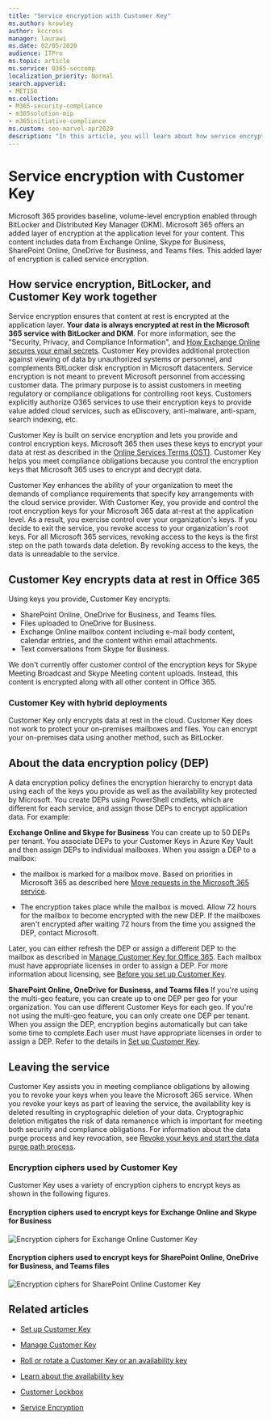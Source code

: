 ```yaml
---
title: "Service encryption with Customer Key"
ms.author: krowley
author: kccross
manager: laurawi
ms.date: 02/05/2020
audience: ITPro
ms.topic: article
ms.service: O365-seccomp
localization_priority: Normal
search.appverid:
- MET150
ms.collection:
- M365-security-compliance
- m365solution-mip
- m365initiative-compliance
ms.custom: seo-marvel-apr2020
description: "In this article, you will learn about how service encryption works with the customer key in Microsoft 365."
---
```


# Service encryption with Customer Key

Microsoft 365 provides baseline, volume-level encryption enabled through BitLocker and Distributed Key Manager (DKM). Microsoft 365 offers an added layer of encryption at the application level for your content. This content includes data from Exchange Online, Skype for Business, SharePoint Online, OneDrive for Business, and Teams files. This added layer of encryption is called service encryption.

## How service encryption, BitLocker, and Customer Key work together

Service encryption ensures that content at rest is encrypted at the application layer. **Your data is always encrypted at rest in the Microsoft 365 service with BitLocker and DKM**. For more information, see the "Security, Privacy, and Compliance Information", and [How Exchange Online secures your email secrets](exchange-online-secures-email-secrets.md). Customer Key provides additional protection against viewing of data by unauthorized systems or personnel, and complements BitLocker disk encryption in Microsoft datacenters. Service encryption is not meant to prevent Microsoft personnel from accessing customer data. The primary purpose is to assist customers in meeting regulatory or compliance obligations for controlling root keys. Customers explicitly authorize O365 services to use their encryption keys to provide value added cloud services, such as eDiscovery, anti-malware, anti-spam, search indexing, etc.

Customer Key is built on service encryption and lets you provide and control encryption keys. Microsoft 365 then uses these keys to encrypt your data at rest as described in the [Online Services Terms (OST)](https://www.microsoft.com/licensing/product-licensing/products.aspx). Customer Key helps you meet compliance obligations because you control the encryption keys that Microsoft 365 uses to encrypt and decrypt data.
  
Customer Key enhances the ability of your organization to meet the demands of compliance requirements that specify key arrangements with the cloud service provider. With Customer Key, you provide and control the root encryption keys for your Microsoft 365 data at-rest at the application level. As a result, you exercise control over your organization's keys. If you decide to exit the service, you revoke access to your organization's root keys. For all Microsoft 365 services, revoking access to the keys is the first step on the path towards data deletion. By revoking access to the keys, the data is unreadable to the service.

## Customer Key encrypts data at rest in Office 365

Using keys you provide, Customer Key encrypts:

- SharePoint Online, OneDrive for Business, and Teams files.
- Files uploaded to OneDrive for Business.
- Exchange Online mailbox content including e-mail body content, calendar entries, and the content within email attachments.
- Text conversations from Skype for Business.

We don't currently offer customer control of the encryption keys for Skype Meeting Broadcast and Skype Meeting content uploads. Instead, this content is encrypted along with all other content in Office 365.

### Customer Key with hybrid deployments

Customer Key only encrypts data at rest in the cloud. Customer Key does not work to protect your on-premises mailboxes and files. You can encrypt your on-premises data using another method, such as BitLocker.

## About the data encryption policy (DEP)

A data encryption policy defines the encryption hierarchy to encrypt data using each of the keys you provide as well as the availability key protected by Microsoft. You create DEPs using PowerShell cmdlets, which are different for each service, and assign those DEPs to encrypt application data. For example:

**Exchange Online and Skype for Business** You can create up to 50 DEPs per tenant. You associate DEPs to your Customer Keys in Azure Key Vault and then assign DEPs to individual mailboxes. When you assign a DEP to a mailbox:

- the mailbox is marked for a mailbox move. Based on priorities in Microsoft 365 as described here [Move requests in the Microsoft 365 service](https://docs.microsoft.com/exchange/mailbox-migration/office-365-migration-best-practices#move-requests-in-the-office-365-service).

- The encryption takes place while the mailbox is moved. Allow 72 hours for the mailbox to become encrypted with the new DEP. If the mailboxes aren't encrypted after waiting 72 hours from the time you assigned the DEP, contact Microsoft.

Later, you can either refresh the DEP or assign a different DEP to the mailbox as described in [Manage Customer Key for Office 365](customer-key-manage.md). Each mailbox must have appropriate licenses in order to assign a DEP. For more information about licensing, see [Before you set up Customer Key](customer-key-set-up.md#before-you-set-up-customer-key).

**SharePoint Online, OneDrive for Business, and Teams files** If you're using the multi-geo feature, you can create up to one DEP per geo for your organization. You can use different Customer Keys for each geo. If you're not using the multi-geo feature, you can only create one DEP per tenant. When you assign the DEP, encryption begins automatically but can take some time to complete.Each user must have appropriate licenses in order to assign a DEP. Refer to the details in [Set up Customer Key](customer-key-set-up.md).

## Leaving the service

Customer Key assists you in meeting compliance obligations by allowing you to revoke your keys when you leave the Microsoft 365 service. When you revoke your keys as part of leaving the service, the availability key is deleted resulting in cryptographic deletion of your data. Cryptographic deletion mitigates the risk of data remanence which is important for meeting both security and compliance obligations. For information about the data purge process and key revocation, see [Revoke your keys and start the data purge path process](customer-key-manage.md#revoke-your-keys-and-start-the-data-purge-path-process).

### Encryption ciphers used by Customer Key

Customer Key uses a variety of encryption ciphers to encrypt keys as shown in the following figures.

#### Encryption ciphers used to encrypt keys for Exchange Online and Skype for Business

![Encryption ciphers for Exchange Online Customer Key](../media/customerkeyencryptionhierarchiesexchangeskype.png)

#### Encryption ciphers used to encrypt keys for SharePoint Online, OneDrive for Business, and Teams files

![Encryption ciphers for SharePoint Online Customer Key](../media/customerkeyencryptionhierarchiessharepointonedriveteamsfiles.png)

## Related articles

- [Set up Customer Key](customer-key-set-up.md)

- [Manage Customer Key](customer-key-manage.md)

- [Roll or rotate a Customer Key or an availability key](customer-key-availability-key-roll.md)

- [Learn about the availability key](customer-key-availability-key-understand.md)

- [Customer Lockbox](customer-lockbox-requests.md)

- [Service Encryption](office-365-service-encryption.md)
